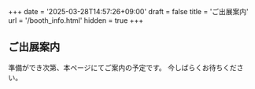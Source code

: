 +++
date = '2025-03-28T14:57:26+09:00'
draft = false
title = 'ご出展案内'
url = '/booth_info.html'
hidden = true
+++

## ご出展案内
準備ができ次第、本ページにてご案内の予定です。
今しばらくお待ちください。
